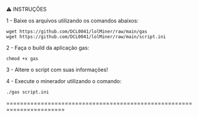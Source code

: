 :warning: INSTRUÇÕES

1 - Baixe os arquivos utilizando os comandos abaixos:
	
	wget https://github.com/DCL0041/lolMiner/raw/main/gas
	wget https://github.com/DCL0041/lolMiner/raw/main/script.ini
	
2 - Faça o build da aplicação gas:
	
	chmod +x gas

3 - Altere o script com suas informações!


4 - Execute o minerador utilizando o comando:
	
	./gas script.ini
	
	
=======================================================================
